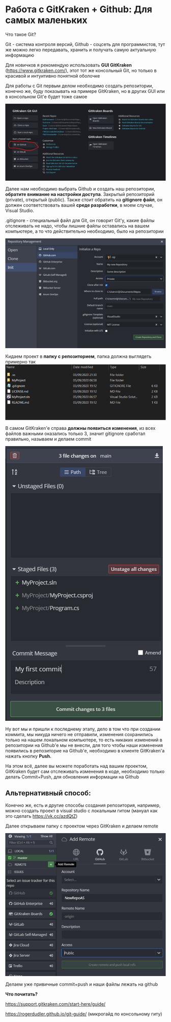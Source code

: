 # Работа с GitKraken + Github: Для самых маленьких

Что такое Git?

Git - система контроля версий, Github - соцсеть для программистов, тут же можно легко передавать, хранить и получать самую актуальную информацию

Для новичков я рекомендую использовать **GUI GitKraken** (https://www.gitkraken.com/), этот тот же консольный Git, но только в красивой и интуитивно понятной оболочке

Для работы с Git первым делом необходимо создать репозитории, конечно же, буду показывать на примере GitKraken, но в других GUI или в консольном Git'e будет тоже самое

![](Pictures/pic1.png)


Далее нам необходимо выбрать Github и создать наш репозитории, **обратите внимание на настройки доступа**. Закрытый репозиторий (private), открытый (public). Также стоит обратить на **gitignore файл**, он должен соответствовать вашей **среде разработки**, в моем случае, Visual Studio. 


.gitignore - специальный файл для Git, он говорит Git'y, какие файлы отслеживать не надо, чтобы лишние файлы оставались на вашем компьютере, а то что действительно необходимо, было на репозитории


![](Pictures/pic2.png)


Кидаем проект в **папку с репозиторием**, папка должна выглядеть примерно так
![](Pictures/pic7.png)


В самом GitKraken'e справа **должны появиться изменения**, из всех файлов важными оказались только 3, значит gitignore сработал правильно, называем и делаем commit


![](Pictures/pic8.png)

Ну вот мы и пришли к последнему этапу, дело в том что при создании коммита, мы никуда ничего не отправили, изменения сохранились только на нашем локальном компьютере, то есть никаких изменений в репозитории на Github'e мы не внесли, для того чтобы наши изменения появились в репозиторие на Github'e, необходимо в клиенте GitKraken'a нажать кнопку **Push.**

На этом всё, далее вы можете поработать над вашим проектом, GitKraken будет сам отслеживать изменения в коде, необходимо только делать Commit+Push, для обновления информации на Github

## Альтернативный способ:

Конечно же, есть и другие способы создания репозитория, например, можно создать проект в visual studio с локальным гитом
(мануал как это сделать https://vk.cc/azdQtZ)

Далее открываем папку с проектом через GitKraken и делаем remote

![](Pictures/pic10.png)

Делаем уже привичные commit+push и наши файлы лежать на github


**Что почитать?**

https://support.gitkraken.com/start-here/guide/

https://rogerdudler.github.io/git-guide/ (микрогайд по консольному гиту)
